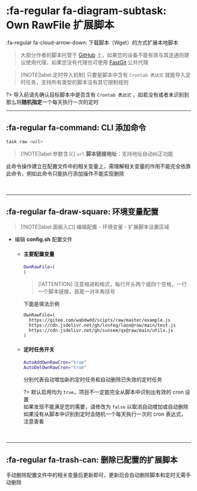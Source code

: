 # :fa-regular fa-diagram-subtask: Own RawFile 扩展脚本

:fa-regular fa-cloud-arrow-down: 下载脚本（Wget）的方式扩展本地脚本

> 大部分作者的脚本托管于 [GitHub](https://github.com) 上，如果您的设备不能有效与其连通则建议使用代理，如果您没有代理也可使用 [FastGit](./pages/install/配置代理?id=原始文件地址) 公共代理

> [!NOTE|label:定时导入机制]
> 只要是脚本中含有 `Crontab 表达式` 就能导入定时任务，支持所有类型的脚本没有其它限制规则

?> 导入前请先确认目标脚本中是否含有 `Crontab 表达式` ，如若没有或者未识别到那么将**随机指定**一个每天执行一次的定时

***

## :fa-regular fa-command: CLI 添加命令

  ```bash
  task raw <url>
  ```
  > [!NOTE|label:参数含义]
  > `url` **脚本链接地址**：支持地址自动纠正功能

  此命令操作建立在配置文件中的相关变量上，需理解相关变量的作用不能完全依靠此命令，例如此命令只能执行添加操作不能实现删除

ㅤ

***

## :fa-regular fa-draw-square: 环境变量配置

  > [!NOTE|label:面板入口]
  > 编辑配置 - 环境变量 - 扩展脚本设置区域

  - 编辑 **config.sh** 配置文件

    - #### 主要配置变量

      ```bash
      OwnRawFile=(
      )
      ```
      > [!ATTENTION]
      > 注意缩进和格式，每行开头两个或四个空格，一行一个脚本链接，首尾一对半角括号

      下面是填法示例

      ```
      OwnRawFile=(
        https://gitee.com/wabdwdd/scipts/raw/master/example.js
        https://cdn.jsdelivr.net/gh/lonfeg/loon@raw/main/test.js
        https://cdn.jsdelivr.net/gh/sunsem/qx@raw/main/utils.js
      )
      ```

    - #### 定时任务开关

      ```bash
      AutoAddOwnRawCron="true"
      AutoDelOwnRawCron="true"
      ```

      分别代表自动增加新的定时任务和自动删除已失效的定时任务

      ?> 默认启用均为 `true`，项目不一定能完全从脚本中识别出有效的 cron 设置  
        如果发现不能满足您的需要，请修改为 `false` 以取消自动增加或自动删除  
        如果没有从脚本中识别到定时会随机一个每天执行一次的 cron 表达式，注意查看

ㅤ

***

## :fa-regular fa-trash-can: 删除已配置的扩展脚本 <!-- {docsify-ignore} -->

手动删除配置文件中的相关变量后更新即可，更新后会自动删除脚本和定时无需手动删除